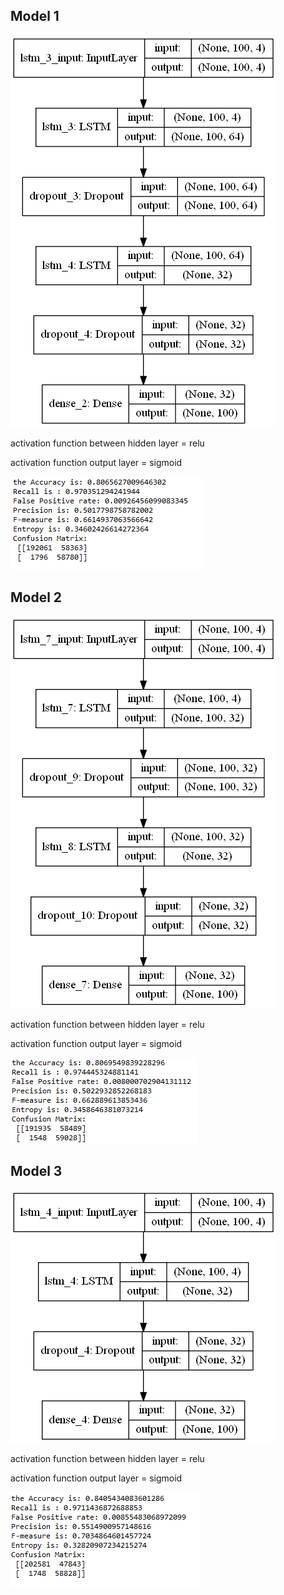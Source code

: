 ## Model 1
![alt text](model1.png)

activation function between hidden layer = relu

activation function output layer = sigmoid

![alt text](Model1Result.png)

## Model 2
![alt text](model2.png)

activation function between hidden layer = relu

activation function output layer = sigmoid

![alt text](Model2Result.png)

## Model 3
![alt text](Model3.png)

activation function between hidden layer = relu

activation function output layer = sigmoid

![alt text](Model3Result.png)
